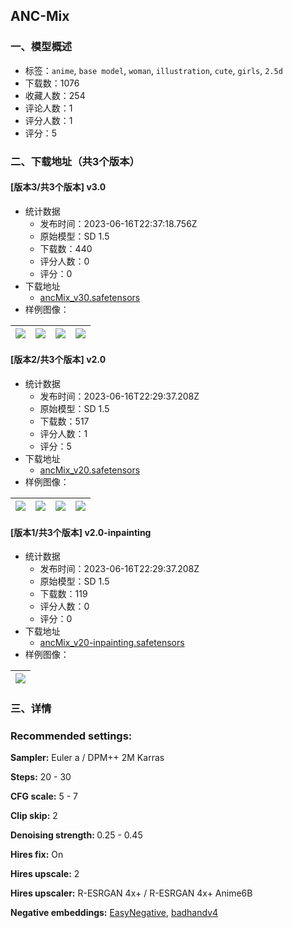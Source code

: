 ## ANC-Mix
### 一、模型概述

- 标签：`anime`, `base model`, `woman`, `illustration`, `cute`, `girls`, `2.5d`
- 下载数：1076
- 收藏人数：254
- 评论人数：1
- 评分人数：1
- 评分：5

### 二、下载地址（共3个版本）

#### [版本3/共3个版本] v3.0

- 统计数据
  - 发布时间：2023-06-16T22:37:18.756Z
  - 原始模型：SD 1.5
  - 下载数：440
  - 评分人数：0
  - 评分：0
- 下载地址
  - [ancMix_v30.safetensors](https://civitai.com/api/download/models/97532)
- 样例图像：

| <img src="https://image.civitai.com/xG1nkqKTMzGDvpLrqFT7WA/76d0d8b2-4470-4f20-9779-134ad5d7d603/width=450/1177075.jpeg" /> | <img src="https://image.civitai.com/xG1nkqKTMzGDvpLrqFT7WA/3a7d63fd-d411-4617-90e6-9c8edc7cec55/width=450/1177076.jpeg" /> | <img src="https://image.civitai.com/xG1nkqKTMzGDvpLrqFT7WA/c3a08d24-8186-4241-a886-6eaba5ca1356/width=450/1177078.jpeg" /> | <img src="https://image.civitai.com/xG1nkqKTMzGDvpLrqFT7WA/ec4a4d45-d65b-403e-b111-b0b23caea310/width=450/1177077.jpeg" /> |
| ---- | ---- | ---- | ---- |

#### [版本2/共3个版本] v2.0

- 统计数据
  - 发布时间：2023-06-16T22:29:37.208Z
  - 原始模型：SD 1.5
  - 下载数：517
  - 评分人数：1
  - 评分：5
- 下载地址
  - [ancMix_v20.safetensors](https://civitai.com/api/download/models/72599)
- 样例图像：

| <img src="https://image.civitai.com/xG1nkqKTMzGDvpLrqFT7WA/2bda5d38-7e31-4777-9674-bf276341ec9e/width=450/1177256.jpeg" /> | <img src="https://image.civitai.com/xG1nkqKTMzGDvpLrqFT7WA/fcf68622-18a8-43a5-a420-d12385dea838/width=450/1177252.jpeg" /> | <img src="https://image.civitai.com/xG1nkqKTMzGDvpLrqFT7WA/f2e1d344-0bcd-40ad-96ea-d32acddbf181/width=450/1177251.jpeg" /> | <img src="https://image.civitai.com/xG1nkqKTMzGDvpLrqFT7WA/878b1019-47b7-466a-ad76-25b846b9bc3e/width=450/1177253.jpeg" /> |
| ---- | ---- | ---- | ---- |

#### [版本1/共3个版本] v2.0-inpainting

- 统计数据
  - 发布时间：2023-06-16T22:29:37.208Z
  - 原始模型：SD 1.5
  - 下载数：119
  - 评分人数：0
  - 评分：0
- 下载地址
  - [ancMix_v20-inpainting.safetensors](https://civitai.com/api/download/models/72586)
- 样例图像：

| <img src="https://image.civitai.com/xG1nkqKTMzGDvpLrqFT7WA/65e3826c-673d-4253-bb26-1b29098d9672/width=450/810243.jpeg" /> |
| ---- |


### 三、详情
<h3 id="heading-10">Recommended settings:</h3><p><strong>Sampler:</strong> Euler a / DPM++ 2M Karras</p><p><strong>Steps:</strong> 20 - 30</p><p><strong>CFG scale:</strong> 5 - 7</p><p><strong>Clip skip:</strong> 2</p><p><strong>Denoising strength: </strong>0.25 - 0.45</p><p><strong>Hires fix:</strong> On</p><p><strong>Hires upscale:</strong> 2</p><p><strong>Hires upscaler:</strong> R-ESRGAN 4x+ / R-ESRGAN 4x+ Anime6B </p><p><strong>Negative embeddings:</strong> <a target="_blank" rel="ugc" href="https://civitai.com/models/7808">EasyNegative</a>, <a target="_blank" rel="ugc" href="https://civitai.com/models/16993">badhandv4</a></p>